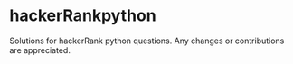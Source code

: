 # hackerRankpython
Solutions for hackerRank python questions.
Any changes or contributions are appreciated.

